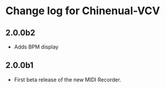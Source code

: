 # Change log for Chinenual-VCV

## 2.0.0b2

* Adds BPM display

## 2.0.0b1

* First beta release of the new MIDI Recorder.
